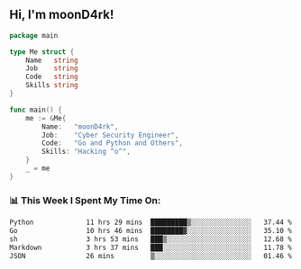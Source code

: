 <h2> Hi, I'm moonD4rk!</h2>

```go
package main

type Me struct {
	Name   string
	Job    string
	Code   string
	Skills string
}

func main() {
	me := &Me{
		Name:   "moonD4rk",
		Job:    "Cyber Security Engineer",
		Code:   "Go and Python and Others",
		Skills: "Hacking ^o^",
	}
	_ = me
}
```

<h3>📊 This Week I Spent My Time On:</h3>
<!-- <img align='right' src="https://github-readme-stats.vercel.app/api?username=moond4rk&show_icons=true&theme=radical", width="300" height="150"> -->

<!--START_SECTION:waka-->

```txt
Python             11 hrs 29 mins  █████████▒░░░░░░░░░░░░░░░   37.44 %
Go                 10 hrs 46 mins  ████████▓░░░░░░░░░░░░░░░░   35.10 %
sh                 3 hrs 53 mins   ███▒░░░░░░░░░░░░░░░░░░░░░   12.68 %
Markdown           3 hrs 37 mins   ███░░░░░░░░░░░░░░░░░░░░░░   11.78 %
JSON               26 mins         ▒░░░░░░░░░░░░░░░░░░░░░░░░   01.46 %
```

<!--END_SECTION:waka-->

